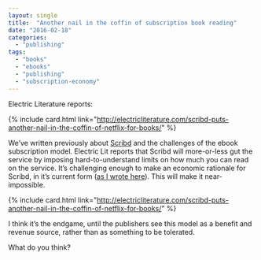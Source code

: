 ```yaml
---
layout: single
title:  "Another nail in the coffin of subscription book reading"
date: "2016-02-18"
categories: 
  - "publishing"
tags: 
  - "books"
  - "ebooks"
  - "publishing"
  - "subscription-economy"
---
```


Electric Literature reports:

{% include card.html link="http://electricliterature.com/scribd-puts-another-nail-in-the-coffin-of-netflix-for-books/" %}

We’ve written previously about [Scribd](https://medium.com/@thehawaiiproj/a-few-months-with-scribd-398b61cc6ac3#.tgyysyuvd) and the challenges of the ebook subscription model. Electric Lit reports that Scribd will more-or-less gut the service by imposing hard-to-understand limits on how much you can read on the service. It’s challenging enough to make an economic rationale for Scribd, in it’s current form ([as I wrote here](https://medium.com/@thehawaiiproj/a-few-months-with-scribd-398b61cc6ac3#.tgyysyuvd)). This will make it near-impossible.

{% include card.html link="http://electricliterature.com/scribd-puts-another-nail-in-the-coffin-of-netflix-for-books/" %}

I think it’s the endgame, until the publishers see this model as a benefit and revenue source, rather than as something to be tolerated.

What do you think?
